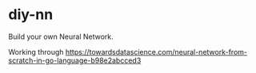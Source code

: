 # diy-nn
Build your own Neural Network.

Working through https://towardsdatascience.com/neural-network-from-scratch-in-go-language-b98e2abcced3
